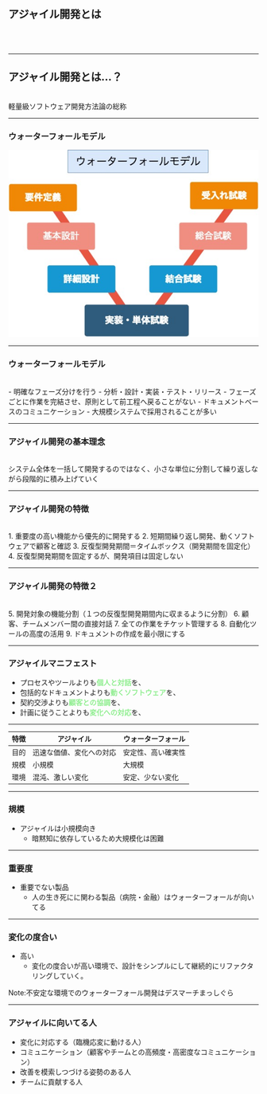 ## アジャイル開発とは
<br />
<br />

---

## アジャイル開発とは…？
<br />
  軽量級ソフトウェア開発方法論の総称



---

### ウォーターフォールモデル
![ウォーターフォールモデル](../figure/vmodel.jpg) 

---

### ウォーターフォールモデル
<br>
  - 明確なフェーズ分けを行う  
      - 分析・設計・実装・テスト・リリース
  - フェーズごとに作業を完結させ、原則として前工程へ戻ることがない
  - ドキュメントベースのコミュニケーション
  - 大規模システムで採用されることが多い

---

### アジャイル開発の基本理念
<br>
システム全体を一括して開発するのではなく、小さな単位に分割して繰り返しながら段階的に積み上げていく

---
### アジャイル開発の特徴
<br>
1. 重要度の高い機能から優先的に開発する
2. 短期間繰り返し開発、動くソフトウェアで顧客と確認
3. 反復型開発期間＝タイムボックス（開発期間を固定化）
4. 反復型開発期間を固定するが、開発項目は固定しない

---
### アジャイル開発の特徴２
<br>
5. 開発対象の機能分割（１つの反復型開発期間内に収まるように分割）
6. 顧客、チームメンバー間の直接対話
7. 全ての作業をチケット管理する
8. 自動化ツールの高度の活用
9. ドキュメントの作成を最小限にする

---

### アジャイルマニフェスト  
  - プロセスやツールよりも<span style="color:lightgreen">**個人と対話**</span>を、  
  - 包括的なドキュメントよりも<span style="color:lightgreen">**動くソフトウェア**</span>を、    
  - 契約交渉よりも<span style="color:lightgreen">**顧客との協調**</span>を、  
  - 計画に従うことよりも<span style="color:lightgreen">**変化への対応**</span>を、  


---

|特徴|アジャイル|ウォーターフォール|
|----|----|----|
|目的|迅速な価値、変化への対応|安定性、高い確実性|
|規模|小規模|大規模|
|環境|混沌、激しい変化|安定、少ない変化|



---
### 規模  
- アジャイルは小規模向き  
  - 暗黙知に依存しているため大規模化は困難  

---
### 重要度  
- 重要でない製品  
  - 人の生き死にに関わる製品（病院・金融）はウォーターフォールが向いてる  

---
### 変化の度合い  
- 高い
  - 変化の度合いが高い環境で、設計をシンプルにして継続的にリファクタリングしていく。

Note:不安定な環境でのウォーターフォール開発はデスマーチまっしぐら


---
### アジャイルに向いてる人  
- 変化に対応する（臨機応変に動ける人）  
- コミュニケーション（顧客やチームとの高頻度・高密度なコミュニケーション）
- 改善を模索しつづける姿勢のある人
- チームに貢献する人

